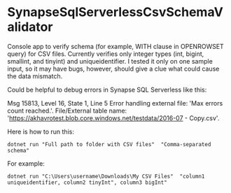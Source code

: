 # SynapseSqlServerlessCsvSchemaValidator

Console app to verify schema (for example, WITH clause in OPENROWSET query) for CSV files. Currently verifies only integer types (int, bigint, smallint, and tinyint) and uniqueidentifier. I tested it only on one sample input, so it may have bugs, however, should give a clue what could cause the data mismatch.

Could be helpful to debug errors in Synapse SQL Serverless like this:

Msg 15813, Level 16, State 1, Line 5
Error handling external file: 'Max errors count reached.'. File/External table name: 'https://akhavrotest.blob.core.windows.net/testdata/2016-07 - Copy.csv'.

Here is how to run this:

```
dotnet run "Full path to folder with CSV files"  "Comma-separated schema"
```

For example:
```
dotnet run "C:\Users\username\Downloads\My CSV Files"  "column1 uniqueidentifier, column2 tinyInt", column3 bigInt"
```
